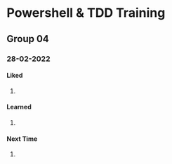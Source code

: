 # Powershell & TDD Training

## Group 04

### 28-02-2022

#### Liked

1.

#### Learned

1.

#### Next Time

1.
